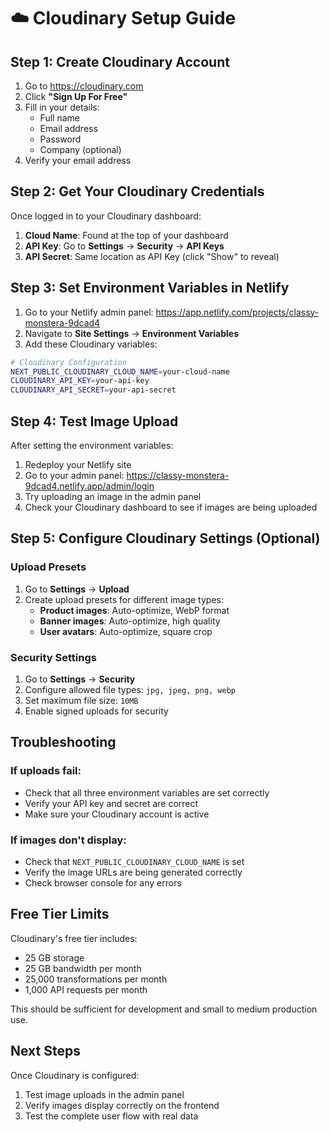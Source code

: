 # ☁️ Cloudinary Setup Guide

## Step 1: Create Cloudinary Account

1. Go to https://cloudinary.com
2. Click **"Sign Up For Free"**
3. Fill in your details:
   - Full name
   - Email address
   - Password
   - Company (optional)
4. Verify your email address

## Step 2: Get Your Cloudinary Credentials

Once logged in to your Cloudinary dashboard:

1. **Cloud Name**: Found at the top of your dashboard
2. **API Key**: Go to **Settings** → **Security** → **API Keys**
3. **API Secret**: Same location as API Key (click "Show" to reveal)

## Step 3: Set Environment Variables in Netlify

1. Go to your Netlify admin panel: https://app.netlify.com/projects/classy-monstera-9dcad4
2. Navigate to **Site Settings** → **Environment Variables**
3. Add these Cloudinary variables:

```bash
# Cloudinary Configuration
NEXT_PUBLIC_CLOUDINARY_CLOUD_NAME=your-cloud-name
CLOUDINARY_API_KEY=your-api-key
CLOUDINARY_API_SECRET=your-api-secret
```

## Step 4: Test Image Upload

After setting the environment variables:

1. Redeploy your Netlify site
2. Go to your admin panel: https://classy-monstera-9dcad4.netlify.app/admin/login
3. Try uploading an image in the admin panel
4. Check your Cloudinary dashboard to see if images are being uploaded

## Step 5: Configure Cloudinary Settings (Optional)

### Upload Presets
1. Go to **Settings** → **Upload**
2. Create upload presets for different image types:
   - **Product images**: Auto-optimize, WebP format
   - **Banner images**: Auto-optimize, high quality
   - **User avatars**: Auto-optimize, square crop

### Security Settings
1. Go to **Settings** → **Security**
2. Configure allowed file types: `jpg, jpeg, png, webp`
3. Set maximum file size: `10MB`
4. Enable signed uploads for security

## Troubleshooting

### If uploads fail:
- Check that all three environment variables are set correctly
- Verify your API key and secret are correct
- Make sure your Cloudinary account is active

### If images don't display:
- Check that `NEXT_PUBLIC_CLOUDINARY_CLOUD_NAME` is set
- Verify the image URLs are being generated correctly
- Check browser console for any errors

## Free Tier Limits

Cloudinary's free tier includes:
- 25 GB storage
- 25 GB bandwidth per month
- 25,000 transformations per month
- 1,000 API requests per month

This should be sufficient for development and small to medium production use.

## Next Steps

Once Cloudinary is configured:
1. Test image uploads in the admin panel
2. Verify images display correctly on the frontend
3. Test the complete user flow with real data




